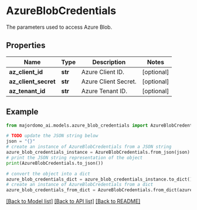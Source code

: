 # AzureBlobCredentials

The parameters used to access Azure Blob.

## Properties

Name | Type | Description | Notes
------------ | ------------- | ------------- | -------------
**az_client_id** | **str** | Azure Client ID. | [optional] 
**az_client_secret** | **str** | Azure Client Secret. | [optional] 
**az_tenant_id** | **str** | Azure Tenant ID. | [optional] 

## Example

```python
from majordomo_ai.models.azure_blob_credentials import AzureBlobCredentials

# TODO update the JSON string below
json = "{}"
# create an instance of AzureBlobCredentials from a JSON string
azure_blob_credentials_instance = AzureBlobCredentials.from_json(json)
# print the JSON string representation of the object
print(AzureBlobCredentials.to_json())

# convert the object into a dict
azure_blob_credentials_dict = azure_blob_credentials_instance.to_dict()
# create an instance of AzureBlobCredentials from a dict
azure_blob_credentials_from_dict = AzureBlobCredentials.from_dict(azure_blob_credentials_dict)
```
[[Back to Model list]](../README.md#documentation-for-models) [[Back to API list]](../README.md#documentation-for-api-endpoints) [[Back to README]](../README.md)


